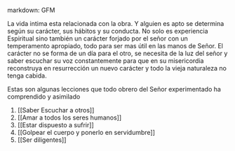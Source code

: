 markdown: GFM

La vida intima esta relacionada con la obra. Y alguien es apto se determina según su carácter, sus hábitos y su conducta. No solo es experiencia Espiritual sino también un carácter forjado por el señor con un temperamento apropiado, todo para ser mas útil en las manos de Señor. El carácter no se forma de un día para el otro, se necesita de la luz del señor y saber escuchar su voz constantemente para que en su misericordia reconstruya en resurrección un nuevo carácter y todo la vieja naturaleza no tenga cabida.

Estas son algunas lecciones que todo obrero del Señor experimentado ha comprendido y asimilado

1. [[Saber Escuchar a otros]]
2. [[Amar a todos los seres humanos]]
3. [[Estar dispuesto a sufrir]]
4. [[Golpear el cuerpo y ponerlo en servidumbre]]
5. [[Ser diligentes]]

